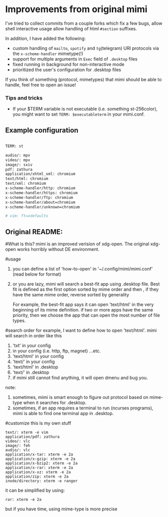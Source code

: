 # Improvements from original mimi

I've tried to collect commits from a couple forks which fix a few bugs, allow shell interactive usage allow handling of html `#section` suffixes.

In addition, I have added the following:
- custom handling of `mailto`, `spotify` and `tg`(telegram) URI protocols via the `x-scheme-handler` mimetype(!)
- support for multiple arguments in `Exec` field of `.desktop` files
- fixed running in background for non-interactive mode
- prioritized the user's configuration for .desktop files

If you think of something (protocol, mimetypes) that mimi should be able to handle, feel free to open an issue!

### Tips and tricks
- If your $TERM variable is not executable (i.e. something st-256color), you might want to set `TERM: $executableterm` in your mimi.conf.

## Example configuration

``` sh

TERM: st

audio/: mpv
video/: mpv
image/: sxiv
pdf: zathura
application/xhtml_xml: chromium
text/html: chromium
text/xml: chromium
x-scheme-handler/http: chromium
x-scheme-handler/https: chromium
x-scheme-handler/ftp: chromium
x-scheme-handler/about=chromium
x-scheme-handler/unknown=chromium

# vim: ft=xdefaults
```

## Original README:

#What is this?
mimi is an improved verision of xdg-open.
The original xdg-open works horribly without DE environment.

#usage
1. you can define a list of 'how-to-open' in '~/.config/mimi/mimi.conf' (read below for format)
2. or you are lazy, mimi will search a best-fit app using .desktop file. Best fit is defined as
	the first option sorted by mime order and then , if they have the same mime order, reverse sorted by generality

	For example, the best-fit app says it can open 'text/html' in the very beginning of its mime definition.
	if two or more apps have the same priority, then we choose the app that can open the most number of file types.

#search order
for example, I want to define how to open 'text/html'. mimi will search in order like this

1. 'txt' in your config
2. <protocol> in your config (i.e. http, ftp, magnet) ...etc.
3. 'text/html' in your config
4. 'text/' in your config
5. 'text/html' in .desktop
6. 'text/' in .desktop
7. if mimi still cannot find anything, it will open dmenu and bug you.

note:

1. sometimes, mimi is smart enough to figure out protocol based on mime-type when it searches for .desktop.
2. sometimes, if an app requires a terminal to run (ncurses programs), mimi is able to find one terminal app in .desktop.

#customize
this is my own stuff

    text/: xterm -e vim
    application/pdf: zathura
    video/: vlc
    image/: feh
    audio/: vlc
    application/x-tar: xterm -e 2a
    application/x-gzip: xterm -e 2a
    application/x-bzip2: xterm -e 2a
    application/x-rar: xterm -e 2a
    application/x-xz: xterm -e 2a
    application/zip: xterm -e 2a
    inode/directory: xterm -e ranger

it can be simplified by using:

    rar: xterm -e 2a

but if you have time, using mime-type is more precise
